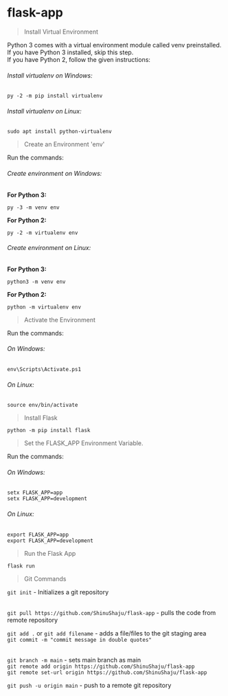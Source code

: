 # flask-app

> Install Virtual Environment

Python 3 comes with a virtual environment module called venv preinstalled. If you have Python 3 installed, skip this step.<br/>
If you have Python 2, follow the given instructions:

###### Install virtualenv on Windows:
`py -2 -m pip install virtualenv`<br/>
###### Install virtualenv on Linux:
`sudo apt install python-virtualenv`<br/>

> Create an Environment 'env'

Run the commands: <br/>
###### Create environment on Windows:
<b>For Python 3:</b><br/>

`py -3 -m venv env`

<b>For Python 2:</b><br/>

`py -2 -m virtualenv env`

###### Create environment on Linux:
<b>For Python 3:</b><br/>

`python3 -m venv env`

<b>For Python 2:</b><br/>

`python -m virtualenv env`

> Activate the Environment

Run the commands: <br/>

###### On Windows:

`env\Scripts\Activate.ps1`

###### On Linux:

`source env/bin/activate`

> Install Flask 

`python -m pip install flask`

> Set the FLASK_APP Environment Variable.

Run the commands: <br/>
###### On Windows:

`setx FLASK_APP=app`<br/>
`setx FLASK_APP=development`<br/>

###### On Linux:

`export FLASK_APP=app`<br/>
`export FLASK_APP=development`<br/>

> Run the Flask App

`flask run`


> Git Commands

`git init` - Initializes a git repository <br/><br/>

`git pull https://github.com/ShinuShaju/flask-app` - pulls the code from remote repository

`git add .` or `git add filename`  - adds a file/files to the git staging area <br/>
`git commit -m "commit message in double quotes"`<br/><br/>

`git branch -m main` - sets main branch as main<br/>
`git remote add origin https://github.com/ShinuShaju/flask-app`<br/>
`git remote set-url origin https://github.com/ShinuShaju/flask-app`<br/>

`git push -u origin main` - push to a remote git repository<br/>
